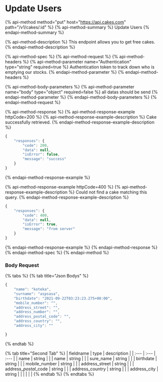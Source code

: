 # Update Users

{% api-method method="put" host="https://api.cakes.com" path="/v1/cakes/:id" %}
{% api-method-summary %}
Update Users
{% endapi-method-summary %}

{% api-method-description %}
This endpoint allows you to get free cakes.
{% endapi-method-description %}

{% api-method-spec %}
{% api-method-request %}
{% api-method-headers %}
{% api-method-parameter name="Authentication" type="string" required=true %}
Authentication token to track down who is emptying our stocks.
{% endapi-method-parameter %}
{% endapi-method-headers %}

{% api-method-body-parameters %}
{% api-method-parameter name="body" type="object" required=false %}
all datas should be send
{% endapi-method-parameter %}
{% endapi-method-body-parameters %}
{% endapi-method-request %}

{% api-method-response %}
{% api-method-response-example httpCode=200 %}
{% api-method-response-example-description %}
Cake successfully retrieved.
{% endapi-method-response-example-description %}

```javascript
{
    "responses": {
        "code": 200,
        "data": null,
        "isError": false,
        "message": "success"
    }
}
```
{% endapi-method-response-example %}

{% api-method-response-example httpCode=400 %}
{% api-method-response-example-description %}
Could not find a cake matching this query.
{% endapi-method-response-example-description %}

```javascript
{
    "responses": {
        "code": 400,
        "data": null,
        "isError": true,
        "message": "from server"
    }
}
```
{% endapi-method-response-example %}
{% endapi-method-response %}
{% endapi-method-spec %}
{% endapi-method %}

### Body Request

{% tabs %}
{% tab title="Json Bodys" %}
```javascript
{
    "name": "koteka",
    "surname": "aspsasa",
    "birthdate": "2021-09-22T03:23:23.275+00:00",
    "mobile_number": "",
    "address_street": "",
    "address_number": "",
    "address_postal_code": "",
    "address_country": "",
    "address_city": ""

}
```
{% endtab %}

{% tab title="Second Tab" %}
| fieldname | type | description |
| :--- | :--- | :--- |
| name | string |  |
| name | string |  |
| sure\_name | string |  |
| birthdate | string |  |
| mobile\_number | string |  |
| address\_street | string |  |
| address\__postal_\_code | string |  |
| address\_country | string |  |
| address\_city | string |  |
|  |  |  |
{% endtab %}
{% endtabs %}

